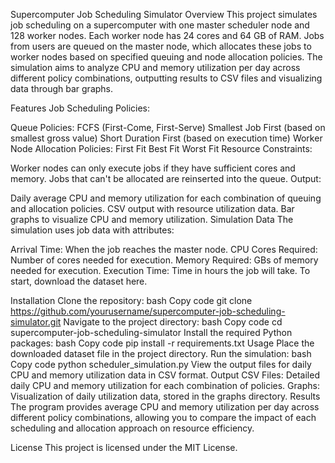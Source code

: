 Supercomputer Job Scheduling Simulator
Overview
This project simulates job scheduling on a supercomputer with one master scheduler node and 128 worker nodes. Each worker node has 24 cores and 64 GB of RAM. Jobs from users are queued on the master node, which allocates these jobs to worker nodes based on specified queuing and node allocation policies. The simulation aims to analyze CPU and memory utilization per day across different policy combinations, outputting results to CSV files and visualizing data through bar graphs.

Features
Job Scheduling Policies:

Queue Policies:
FCFS (First-Come, First-Serve)
Smallest Job First (based on smallest gross value)
Short Duration First (based on execution time)
Worker Node Allocation Policies:
First Fit
Best Fit
Worst Fit
Resource Constraints:

Worker nodes can only execute jobs if they have sufficient cores and memory.
Jobs that can't be allocated are reinserted into the queue.
Output:

Daily average CPU and memory utilization for each combination of queuing and allocation policies.
CSV output with resource utilization data.
Bar graphs to visualize CPU and memory utilization.
Simulation Data
The simulation uses job data with attributes:

Arrival Time: When the job reaches the master node.
CPU Cores Required: Number of cores needed for execution.
Memory Required: GBs of memory needed for execution.
Execution Time: Time in hours the job will take.
To start, download the dataset here.

Installation
Clone the repository:
bash
Copy code
git clone https://github.com/yourusername/supercomputer-job-scheduling-simulator.git
Navigate to the project directory:
bash
Copy code
cd supercomputer-job-scheduling-simulator
Install the required Python packages:
bash
Copy code
pip install -r requirements.txt
Usage
Place the downloaded dataset file in the project directory.
Run the simulation:
bash
Copy code
python scheduler_simulation.py
View the output files for daily CPU and memory utilization data in CSV format.
Output
CSV Files: Detailed daily CPU and memory utilization for each combination of policies.
Graphs: Visualization of daily utilization data, stored in the graphs directory.
Results
The program provides average CPU and memory utilization per day across different policy combinations, allowing you to compare the impact of each scheduling and allocation approach on resource efficiency.

License
This project is licensed under the MIT License.
